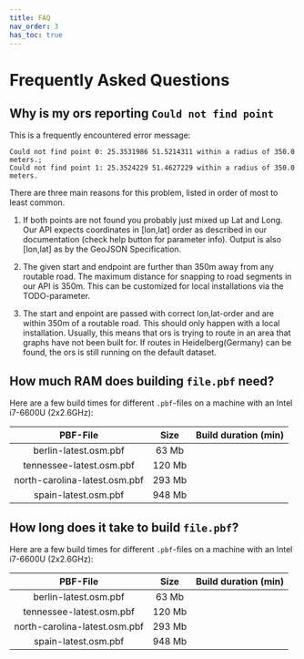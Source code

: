 ```yaml
---
title: FAQ
nav_order: 3
has_toc: true
---
```


# Frequently Asked Questions

## Why is my ors reporting `Could not find point`

This is a frequently encountered error message:
```
Could not find point 0: 25.3531986 51.5214311 within a radius of 350.0 meters.;
Could not find point 1: 25.3524229 51.4627229 within a radius of 350.0 meters.
```

There are three main reasons for this problem, listed in order of most to least common.

1. If both points are not found you probably just mixed up Lat and Long. Our
   API expects coordinates in [lon,lat] order as described in our documentation
   (check help button for parameter info). Output is also [lon,lat] as by the
   GeoJSON Specification.

2. The given start and endpoint are further than 350m away from any
   routable road. The maximum distance for snapping to road segments in our API
   is 350m. This can be customized for local installations via the TODO-parameter.

3. The start and enpoint are passed with correct lon,lat-order and are within
   350m of a routable road. This should only happen with a local installation.
   Usually, this means that ors is trying to route in an area that graphs have not
   been built for.
   If routes in Heidelberg(Germany) can be found, the ors is still running on the
   default dataset.

## How much RAM does building `file.pbf` need?

Here are a few build times for different `.pbf`-files on a machine with an Intel i7-6600U (2x2.6GHz):

| PBF-File                      | Size   | Build duration (min) |
|:-----------------------------:|:------:|----------------------|
| berlin-latest.osm.pbf         |  63 Mb |
| tennessee-latest.osm.pbf      | 120 Mb |
| north-carolina-latest.osm.pbf | 293 Mb |
| spain-latest.osm.pbf          | 948 Mb |

## How long does it take to build `file.pbf`?

Here are a few build times for different `.pbf`-files on a machine with an Intel i7-6600U (2x2.6GHz):


| PBF-File                      | Size   | Build duration (min) |
|:-----------------------------:|:------:|----------------------|
| berlin-latest.osm.pbf         |  63 Mb |
| tennessee-latest.osm.pbf      | 120 Mb |
| north-carolina-latest.osm.pbf | 293 Mb |
| spain-latest.osm.pbf          | 948 Mb |
